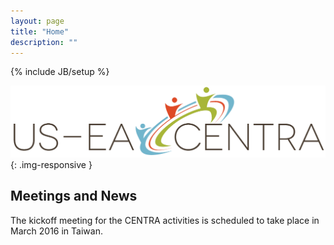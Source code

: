 ```yaml
---
layout: page
title: "Home"
description: ""
---
```

{% include JB/setup %}

![](us-ea-centra-logo.png){: .img-responsive }

## Meetings and News

The kickoff meeting for the CENTRA activities is scheduled to take place in March 2016 in Taiwan.

